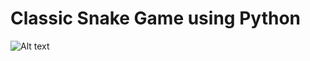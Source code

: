 # Classic Snake Game using Python

![Alt text](https://github.com/sree-hari-s/MasteringPyTrail/blob/main/Intermediate/Day-21-Snake%20Game(Full)/Game/game.png)
